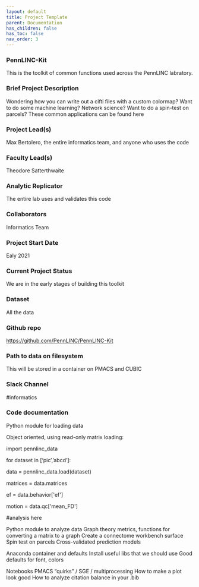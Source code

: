 ```yaml
---
layout: default
title: Project Template
parent: Documentation
has_children: false
has_toc: false
nav_order: 3
---
```


### PennLINC-Kit

This is the toolkit of common functions used across the PennLINC labratory.

### Brief Project Description

Wondering how you can write out a cifti files with a custom colormap? Want to do some machine learning? Network science? Want to do a spin-test on parcels? These common applications can be found here

### Project Lead(s) 

Max Bertolero, the entire informatics team, and anyone who uses the code

### Faculty Lead(s)

Theodore Satterthwaite

### Analytic Replicator

The entire lab uses and validates this code

### Collaborators

Informatics Team

### Project Start Date

Ealy 2021

### Current Project Status

We are in the early stages of building this toolkit

### Dataset

All the data

### Github repo

https://github.com/PennLINC/PennLINC-Kit

### Path to data on filesystem

This will be stored in a container on PMACS and CUBIC

### Slack Channel

#informatics

### Code documentation

Python module for loading data

Object oriented, using read-only matrix loading:

import pennlinc_data

for dataset in [‘pic’,’abcd’]:

  data = pennlinc_data.load(dataset)
  
  matrices = data.matrices

  ef = data.behavior['ef']
  
  motion = data.qc['mean_FD']
  
  #analysis here

Python module to analyze data
Graph theory metrics, functions for converting a matrix to a graph
Create a connectome workbench surface
Spin test on parcels
Cross-validated prediction models

Anaconda container and defaults 
Install useful libs that we should use 
Good defaults for font, colors

Notebooks
PMACS “quirks” / SGE / multiprocessing
How to make a plot look good
How to analyze citation balance in your .bib
